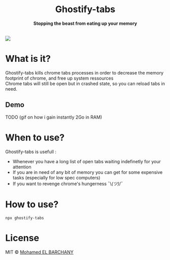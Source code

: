 <div align="center">
	<h1>Ghostify-tabs</h1>
	<p>
		<b>Stopping the beast from eating up your memory</b>
	</p>
	<br>
</div>
<img src="https://img.shields.io/npm/v/ghostify-tabs"/>

# What is it?
Ghostify-tabs kills chrome tabs processes in order to decrease the memory footprint of chrome, and free up system ressources<br />
Chrome tabs will still be open but in crashed state, so you can reload tabs in need.

## Demo
TODO (gif on how i gain instantly 2Go in RAM)

# When to use?
Ghostify-tabs is usefull :
- Whenever you have a long list of open tabs waiting indefinetly for your attention
- If you are in need of any bit of memory you can get for some expensive tasks (especially for low spec computers)
- If you want to revenge chrome's hungerness ¯\\_(ツ)_/¯

# How to use?

```
npx ghostify-tabs
```


# License

MIT © [Mohamed EL BARCHANY](https://melbarch.com)